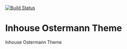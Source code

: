 [![Build Status](https://travis-ci.org/Einrichtungshaus-Ostermann/OstInhouseOstermannTheme.svg?branch=master)](https://travis-ci.org/Einrichtungshaus-Ostermann/OstInhouseOstermannTheme)
# Inhouse Ostermann Theme
Inhouse Ostermann Theme